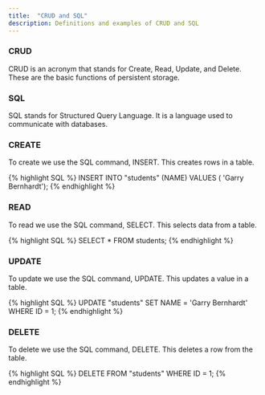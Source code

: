 ```yaml
---
title:  "CRUD and SQL"
description: Definitions and examples of CRUD and SQL
---
```


### CRUD ###

CRUD is an acronym that stands for Create, Read, Update, and Delete. These are the basic functions of persistent storage.

### SQL ###

SQL stands for Structured Query Language. It is a language used to communicate with databases.

### CREATE ###

To create we use the SQL command, INSERT. This creates rows in a table.

{% highlight SQL %}
INSERT INTO "students" (NAME) VALUES ( 'Garry Bernhardt');
{% endhighlight %}

### READ ###

To read we use the SQL command, SELECT. This selects data from a table.

{% highlight SQL %}
SELECT * FROM students;
{% endhighlight %}

### UPDATE ###

To update we use the SQL command, UPDATE. This updates a value in a table.

{% highlight SQL %}
UPDATE "students" SET NAME = 'Garry Bernhardt' WHERE ID = 1;
{% endhighlight %}

### DELETE ###

To delete we use the SQL command, DELETE. This deletes a row from the table.

{% highlight SQL %}
DELETE FROM "students" WHERE ID = 1;
{% endhighlight %}
